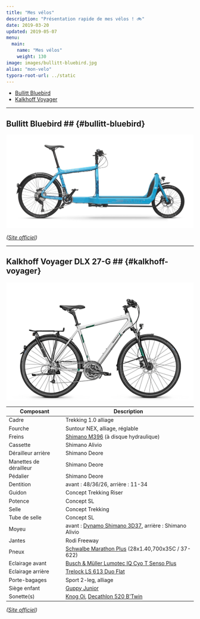 ```yaml
---
title: "Mes vélos"
description: "Présentation rapide de mes vélos ! 🚲"
date: 2019-03-20
updated: 2019-05-07
menu:
  main:
    name: "Mes vélos"
    weight: 130
image: images/bullitt-bluebird.jpg
alias: "mon-velo"
typora-root-url: ../static
---
```


- [Bullitt Bluebird](#bullitt-bluebird)
- [Kalkhoff Voyager](#kalkhoff-voyager-dlx-27-g)

----

## Bullitt Bluebird ## {#bullitt-bluebird}

![Bullitt Bluebird](/images/bullitt-bluebird.jpg)

_([Site officiel](http://www.larryvsharry.com/technical-info/))_

----

## Kalkhoff Voyager DLX 27-G ## {#kalkhoff-voyager}

![Kalkhoff Voyager DLX 27-G](/images/kh15_voyager_dlx.png)

| Composant | Description |
| --------- | ----------- |
| Cadre | Trekking 1.0 alliage |
| Fourche | Suntour NEX, alliage, réglable |
| Freins | [Shimano M396](https://bike.shimano.com/fr-FR/product/component/acera-t3000/BL-M396.html) (à disque hydraulique) |
| Cassette | Shimano Alivio |
| Dérailleur arrière | Shimano Deore |
| Manettes de dérailleur | Shimano Deore |
| Pédalier | Shimano Deore |
| Dentition | avant : 48/36/26, arrière : 11-34 |
| Guidon | Concept Trekking Riser |
| Potence | Concept SL |
| Selle | Concept Trekking |
| Tube de selle | Concept SL |
| Moyeu | avant : [Dynamo Shimano 3D37](https://bike.shimano.com/en-NZ/product/component/shimano/DH-3D37-QR.html), arrière : Shimano Alivio |
| Jantes | Rodi Freeway |
| Pneux | [Schwalbe Marathon Plus](https://www.schwalbe.com/fr/tour-reader/marathon-plus.html) (28x1.40,700x35C /	37-622) |
| Eclairage avant | [Busch & Müller Lumotec IQ Cyo T Senso Plus](http://en.bumm.de/produkte/dynamo-scheinwerfer/lumotec-iq-cyo-t.html) |
| Eclairage arrière | [Trelock LS 613 Duo Flat](https://www.trelock.de/web/en/licht/dynamo/dynamo-ruecklicht.php) |
| Porte-bagages | Sport 2-leg, alliage |
| Siège enfant | [Guppy Junior](https://www.polisport.com/fr/velo/produits/sieges-bebe-de-velo/guppy-junior/?id=71&pid=212) |
| Sonette(s) | [Knog Oi](https://www.knog.com.au/oi-bike-bells/oi-bike-bell-large.html), [Decathlon 520 B'Twin](https://www.decathlon.fr/sonnette-velo-520-id_8200975.html) |

_([Site officiel](https://www.kalkhoff-bikes.com/en/bikes/2017/bike/fitness/voyager-dlx-27-g.html))_

